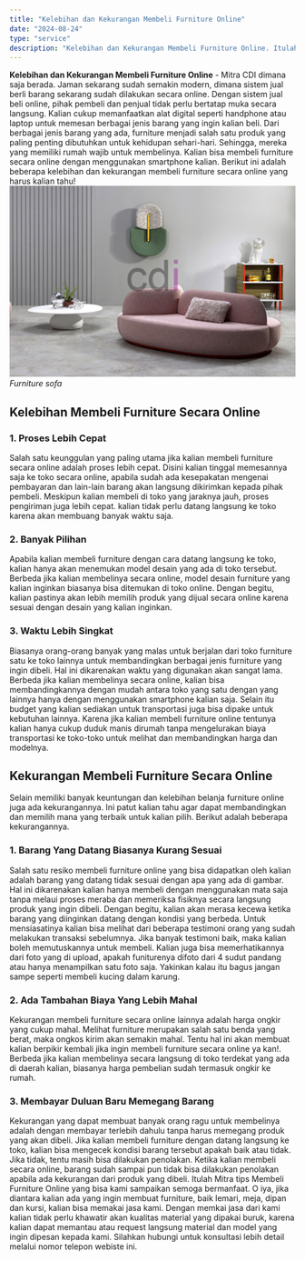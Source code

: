 ```yaml
---
title: "Kelebihan dan Kekurangan Membeli Furniture Online"
date: "2024-08-24"
type: "service"
description: "Kelebihan dan Kekurangan Membeli Furniture Online. Itulah Mitra tips Membeli Furniture Online yang bisa kami sampaikan semoga bermanfaat. O iya, jika dianta..."
---
```


**Kelebihan dan Kekurangan Membeli Furniture Online** - Mitra CDI dimana saja berada. Jaman sekarang sudah semakin modern, dimana sistem jual berli barang sekarang sudah dilakukan secara online. Dengan sistem jual beli online, pihak pembeli dan penjual tidak perlu bertatap muka secara langsung. Kalian cukup memanfaatkan alat digital seperti handphone atau laptop untuk memesan berbagai jenis barang yang ingin kalian beli.
Dari berbagai jenis barang yang ada, furniture menjadi salah satu produk yang paling penting dibutuhkan untuk kehidupan sehari-hari. Sehingga, mereka yang memiliki rumah wajib untuk membelinya. Kalian bisa membeli furniture secara online dengan menggunakan smartphone kalian. Berikut ini adalah beberapa kelebihan dan kekurangan membeli furniture secara online yang harus kalian tahu!
![Membeli Furniture Online](/images/blog/desain-sofa-karakter.jpg)
*Furniture sofa*

## Kelebihan Membeli Furniture Secara Online
### 1\. Proses Lebih Cepat
Salah satu keunggulan yang paling utama jika kalian membeli furniture secara online adalah proses lebih cepat. Disini kalian tinggal memesannya saja ke toko secara online, apabila sudah ada kesepakatan mengenai pembayaran dan lain-lain barang akan langsung dikirimkan kepada pihak pembeli. Meskipun kalian membeli di toko yang jaraknya jauh, proses pengiriman juga lebih cepat. kalian tidak perlu datang langsung ke toko karena akan membuang banyak waktu saja.
### 2\. Banyak Pilihan
Apabila kalian membeli furniture dengan cara datang langsung ke toko, kalian hanya akan menemukan model desain yang ada di toko tersebut. Berbeda jika kalian membelinya secara online, model desain furniture yang kalian inginkan biasanya bisa ditemukan di toko online. Dengan begitu, kalian pastinya akan lebih memilih produk yang dijual secara online karena sesuai dengan desain yang kalian inginkan.
### 3\. Waktu Lebih Singkat
Biasanya orang-orang banyak yang malas untuk berjalan dari toko furniture satu ke toko lainnya untuk membandingkan berbagai jenis furniture yang ingin dibeli. Hal ini dikarenakan waktu yang digunakan akan sangat lama. Berbeda jika kalian membelinya secara online, kalian bisa membandingkannya dengan mudah antara toko yang satu dengan yang lainnya hanya dengan menggunakan smartphone kalian saja. Selain itu budget yang kalian sediakan untuk transportasi juga bisa dipake untuk kebutuhan lainnya. Karena jika kalian membeli furniture online tentunya kalian hanya cukup duduk manis dirumah tanpa mengelurakan biaya transportasi ke toko-toko untuk melihat dan membandingkan harga dan modelnya.
## Kekurangan Membeli Furniture Secara Online
Selain memiliki banyak keuntungan dan kelebihan belanja furniture online juga ada kekurangannya. Ini patut kalian tahu agar dapat membandingkan dan memilih mana yang terbaik untuk kalian pilih. Berikut adalah beberapa kekurangannya.
### 1\. Barang Yang Datang Biasanya Kurang Sesuai
Salah satu resiko membeli furniture online yang bisa didapatkan oleh kalian adalah barang yang datang tidak sesuai dengan apa yang ada di gambar. Hal ini dikarenakan kalian hanya membeli dengan menggunakan mata saja tanpa melaui proses meraba dan memeriksa fisiknya secara langsung produk yang ingin dibeli. Dengan begitu, kalian akan merasa kecewa ketika barang yang diinginkan datang dengan kondisi yang berbeda. Untuk mensiasatinya kalian bisa melihat dari beberapa testimoni orang yang sudah melakukan transaksi sebelumnya. Jika banyak testimoni baik, maka kalian boleh memutuskannya untuk membeli. Kalian juga bisa memerhatikannya dari foto yang di upload, apakah funiturenya difoto dari 4 sudut pandang atau hanya menampilkan satu foto saja. Yakinkan kalau itu bagus jangan sampe seperti membeli kucing dalam karung.
### 2\. Ada Tambahan Biaya Yang Lebih Mahal
Kekurangan membeli furniture secara online lainnya adalah harga ongkir yang cukup mahal. Melihat furniture merupakan salah satu benda yang berat, maka ongkos kirim akan semakin mahal. Tentu hal ini akan membuat kalian berpikir kembali jika ingin membeli furniture secara online ya kan!. Berbeda jika kalian membelinya secara langsung di toko terdekat yang ada di daerah kalian, biasanya harga pembelian sudah termasuk ongkir ke rumah.
### 3\. Membayar Duluan Baru Memegang Barang
Kekurangan yang dapat membuat banyak orang ragu untuk membelinya adalah dengan membayar terlebih dahulu tanpa harus memegang produk yang akan dibeli. Jika kalian membeli furniture dengan datang langsung ke toko, kalian bisa mengecek kondisi barang tersebut apakah baik atau tidak. Jika tidak, tentu masih bisa dilakukan penolakan. Ketika kalian membeli secara online, barang sudah sampai pun tidak bisa dilakukan penolakan apabila ada kekurangan dari produk yang dibeli.
Itulah Mitra tips Membeli Furniture Online yang bisa kami sampaikan semoga bermanfaat. O iya, jika diantara kalian ada yang ingin membuat furniture, baik lemari, meja, dipan dan kursi, kalian bisa memakai jasa kami. Dengan memkai jasa dari kami kalian tidak perlu khawatir akan kualitas material yang dipakai buruk, karena kalian dapat memantau atau request langsung material dan model yang ingin dipesan kepada kami. Silahkan hubungi untuk konsultasi lebih detail melalui nomor telepon webiste ini.
